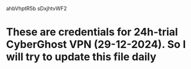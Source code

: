 ahbVhptR5b
sDxjhtvWF2
# These are credentials for 24h-trial CyberGhost VPN (29-12-2024). So I will try to update this file daily
